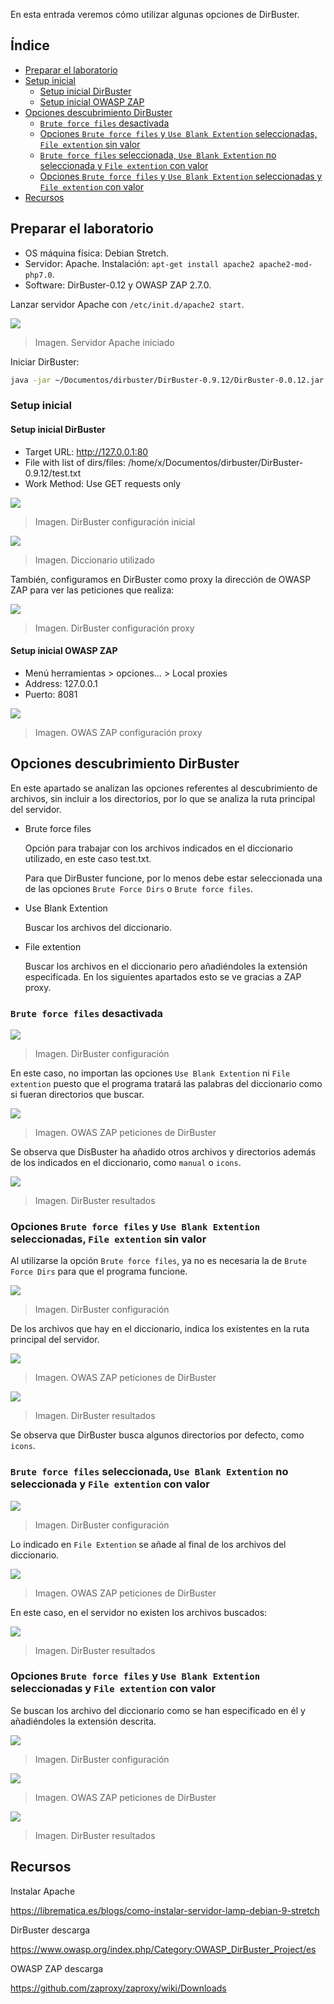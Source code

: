 En esta entrada veremos cómo utilizar algunas opciones de DirBuster.

## Índice

- [Preparar el laboratorio](#preparar-el-laboratorio)
- [Setup inicial](#setup-inicial)
  - [Setup inicial DirBuster](#setup-inicial-dirbuster)
  - [Setup inicial OWASP ZAP](#setup-inicial-owasp-zap)
- [Opciones descubrimiento DirBuster](#opciones-descubrimiento-dirbuster)
  - [`Brute force files` desactivada](#brute-force-files-desactivada)
  - [Opciones `Brute force files` y `Use Blank Extention` seleccionadas, `File extention` sin valor](#opciones-brute-force-files-y-use-blank-extention-seleccionadas-file-extention-sin-valor)
  - [`Brute force files` seleccionada, `Use Blank Extention` no seleccionada y `File extention` con valor](#brute-force-files-seleccionada-use-blank-extention-no-seleccionada-y-file-extention-con-valor)
  - [Opciones `Brute force files` y `Use Blank Extention` seleccionadas y `File extention` con valor](#opciones-brute-force-files-y-use-blank-extention-seleccionadas-y-file-extention-con-valor)
- [Recursos](#recursos)

## Preparar el laboratorio

- OS máquina física: Debian Stretch.
- Servidor: Apache. Instalación: `apt-get install apache2 apache2-mod-php7.0`.
- Software: DirBuster-0.12 y OWASP ZAP 2.7.0.

Lanzar servidor Apache con `/etc/init.d/apache2 start`.

![](https://carlosamolina-public.s3.eu-west-1.amazonaws.com/wiki/dirbuster/servidor-apache-welcome-page.png)

> Imagen. Servidor Apache iniciado

Iniciar DirBuster:

```bash
java -jar ~/Documentos/dirbuster/DirBuster-0.9.12/DirBuster-0.0.12.jar
```

### Setup inicial

#### Setup inicial DirBuster

- Target URL: http://127.0.0.1:80
- File with list of dirs/files: /home/x/Documentos/dirbuster/DirBuster-0.9.12/test.txt
- Work Method: Use GET requests only

![](https://carlosamolina-public.s3.eu-west-1.amazonaws.com/wiki/dirbuster/dirbuster-configuracion-inicial.png)

> Imagen. DirBuster configuración inicial

![](https://carlosamolina-public.s3.eu-west-1.amazonaws.com/wiki/dirbuster/diccionario-utilizado.png)

> Imagen. Diccionario utilizado

También, configuramos en DirBuster como proxy la dirección de OWASP ZAP para ver las peticiones que realiza:

![](https://carlosamolina-public.s3.eu-west-1.amazonaws.com/wiki/dirbuster/dirbuster-configuracion-proxy.png)

> Imagen. DirBuster configuración proxy

#### Setup inicial OWASP ZAP

- Menú herramientas > opciones… > Local proxies
- Address: 127.0.0.1
- Puerto: 8081

![](https://carlosamolina-public.s3.eu-west-1.amazonaws.com/wiki/dirbuster/owasp-zap-configuracion-proxy.png)

> Imagen. OWAS ZAP configuración proxy

## Opciones descubrimiento DirBuster

En este apartado se analizan las opciones referentes al descubrimiento de archivos, sin incluir a los directorios, por lo que se analiza la ruta principal del servidor.

- Brute force files

    Opción para trabajar con los archivos indicados en el diccionario utilizado, en este caso test.txt.

    Para que DirBuster funcione, por lo menos debe estar seleccionada una de las opciones `Brute Force Dirs` o `Brute force files`.

- Use Blank Extention

    Buscar los archivos del diccionario.

- File extention

    Buscar los archivos en el diccionario pero añadiéndoles la extensión especificada. En los siguientes apartados esto se ve gracias a ZAP proxy.

### `Brute force files` desactivada

![](https://carlosamolina-public.s3.eu-west-1.amazonaws.com/wiki/dirbuster/dirbuster-brute-force-dirs-configuracion.png)

> Imagen. DirBuster configuración

En este caso, no importan las opciones `Use Blank Extention` ni `File extention` puesto que el programa tratará las palabras del diccionario como si fueran directorios que buscar.

![](https://carlosamolina-public.s3.eu-west-1.amazonaws.com/wiki/dirbuster/dirbuster-brute-force-dirs-peticiones.png)

> Imagen. OWAS ZAP peticiones de DirBuster

Se observa que DisBuster ha añadido otros archivos y directorios además de los indicados en el diccionario, como `manual` o `icons`.

![](https://carlosamolina-public.s3.eu-west-1.amazonaws.com/wiki/dirbuster/dirbuster-brute-force-dirs-resultados.png)

> Imagen. DirBuster resultados

### Opciones `Brute force files` y `Use Blank Extention` seleccionadas, `File extention` sin valor

Al utilizarse la opción `Brute force files`, ya no es necesaria la de `Brute Force Dirs` para que el programa funcione.

![](https://carlosamolina-public.s3.eu-west-1.amazonaws.com/wiki/dirbuster/dirbuster-brute-force-files-use-blank-extension-configuracion.png)

> Imagen. DirBuster configuración

De los archivos que hay en el diccionario, indica los existentes en la ruta principal del servidor.

![](https://carlosamolina-public.s3.eu-west-1.amazonaws.com/wiki/dirbuster/dirbuster-brute-force-files-use-blank-extension-peticiones.png)

> Imagen. OWAS ZAP peticiones de DirBuster

![](https://carlosamolina-public.s3.eu-west-1.amazonaws.com/wiki/dirbuster/dirbuster-brute-force-files-use-blank-extension-resultados.png)

> Imagen. DirBuster resultados

Se observa que DirBuster busca algunos directorios por defecto, como `icons`.

### `Brute force files` seleccionada, `Use Blank Extention` no seleccionada y `File extention` con valor

![](https://carlosamolina-public.s3.eu-west-1.amazonaws.com/wiki/dirbuster/dirbuster-brute-force-files-file-extention-configuracion.png)

> Imagen. DirBuster configuración

Lo indicado en `File Extention` se añade al final de los archivos del diccionario.

![](https://carlosamolina-public.s3.eu-west-1.amazonaws.com/wiki/dirbuster/dirbuster-brute-force-files-file-extention-peticiones.png)

> Imagen. OWAS ZAP peticiones de DirBuster

En este caso, en el servidor no existen los archivos buscados:

![](https://carlosamolina-public.s3.eu-west-1.amazonaws.com/wiki/dirbuster/dirbuster-brute-force-files-file-extention-resultados.png)

> Imagen. DirBuster resultados

### Opciones `Brute force files` y `Use Blank Extention` seleccionadas y `File extention` con valor

Se buscan los archivo del diccionario como se han especificado en él y añadiéndoles la extensión descrita.

![](https://carlosamolina-public.s3.eu-west-1.amazonaws.com/wiki/dirbuster/dirbuster-brute-force-files-use-blank-extention-file-extention-configuracion.png)

> Imagen. DirBuster configuración

![](https://carlosamolina-public.s3.eu-west-1.amazonaws.com/wiki/dirbuster/dirbuster-brute-force-files-use-blank-extention-file-extention-peticiones.png)

> Imagen. OWAS ZAP peticiones de DirBuster

![](https://carlosamolina-public.s3.eu-west-1.amazonaws.com/wiki/dirbuster/dirbuster-brute-force-files-use-blank-extention-file-extention-resultados.png)

> Imagen. DirBuster resultados

## Recursos

Instalar Apache

<https://librematica.es/blogs/como-instalar-servidor-lamp-debian-9-stretch>

DirBuster descarga

<https://www.owasp.org/index.php/Category:OWASP_DirBuster_Project/es>

OWASP ZAP descarga

<https://github.com/zaproxy/zaproxy/wiki/Downloads>
